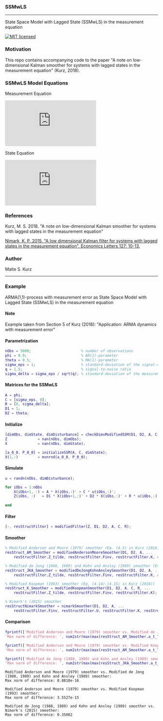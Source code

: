 ### SSMwLS
---
State Space Model with Lagged State (SSMwLS) in the measurement equation

[![MIT licensed](https://img.shields.io/badge/license-MIT-blue.svg)](https://github.com/MalteKurz/SSMwLS/blob/master/LICENCE.txt)

### Motivation
This repo contains accompanying code to the paper "A note on low-dimensional Kalman smoother for systems with lagged states in the measurement equation" (Kurz, 2018).

### SSMwLS Model Equations
Measurement Equation

![img](http://latex.codecogs.com/svg.latex?Z_%7Bt%7D%3DD_1X_%7Bt%7D%2BD_%7B2%7DX_%7Bt-1%7D%2BRu_%7Bt%7D)

State Equation

![img](http://latex.codecogs.com/svg.latex?X_%7Bt%7D%26%3DAX_%7Bt-1%7D%2BCu_%7Bt%7D)


### References
Kurz, M. S. 2018. "A note on low-dimensional Kalman smoother for systems with lagged states in the measurement equation"

[Nimark, K. P. 2015. "A low dimensional Kalman filter for systems with lagged states in the measurement equation". Economics Letters 127: 10-13.](https://doi.org/10.1016/j.econlet.2014.12.016)

### Author
Malte S. Kurz


---


### Example
ARMA(1,1)-process with measurement error as State Space Model with Lagged State (SSMwLS) in the measurement equation


#### Note
Example taken from Section 5 of Kurz (2018): "Application: ARMA dynamics with measurement error"



#### Parametrization
```Matlab
nObs = 5000;                       % number of observations
phi = 0.9;                         % AR(1)-parameter
theta = 0.5;                       % MA(1)-parameter
sigma_eps = 1;                     % standard-deviation of the signal-disturbance
q = 1.5;                           % signal-to-noise ratio 
sigma_delta = sigma_eps / sqrt(q); % standard-deviation of the measurement error
```

#### Matrices for the SSMwLS
```Matlab
A = phi;
C = [sigma_eps, 0];
R = [0, sigma_delta];
D1 = 1;
D2 = theta;
```

#### Initialize
```Matlab
[dimObs, dimState, dimDisturbance] = checkDimsModifiedSSM(D1, D2, A, C, R);
Z              = nan(nObs, dimObs);
X              = nan(nObs, dimState);

[a_0_0, P_0_0] = initializeSSM(A, C, dimState);
X(1,:)         = mvnrnd(a_0_0, P_0_0);
```

#### Simulate
```Matlab
u = randn(nObs, dimDisturbance);

for iObs = 1:nObs
    X(iObs+1, :) = A * X(iObs,:)' + C * u(iObs,:)';
    Z(iObs, :)   = D1 * X(iObs+1,:)' + D2 * X(iObs,:)' + R * u(iObs,:)';
    
end
```

#### Filter
```Matlab
[~, resStructFilter] = modifiedFilter(Z, D1, D2, A, C, R);
```

#### Smoother
```Matlab
% Modified Anderson and Moore (1979) smoother (Eq. (4.3) in Kurz (2018))
resStruct_AM_Smoother = modifiedAndersonMooreSmoother(D1, D2, A, ...
    resStructFilter.Z_tilde, resStructFilter.Finv, resStructFilter.K, resStructFilter.a_t_t, resStructFilter.P_t_t);

% Modified de Jong (1988, 1989) and Kohn and Ansley (1989) smoother (Eq. (4.11) in Kurz (2018))
resStruct_JKA_Smoother = modifiedDeJongKohnAnsleySmoother(D1, D2, A, ...
    resStructFilter.Z_tilde, resStructFilter.Finv, resStructFilter.K, resStructFilter.a_t_t, resStructFilter.P_t_t);

% Modified Koopman (1993) smoother (Eq. (4.14)-(4.15) in Kurz (2018))
resStruct_K_Smoother = modifiedKoopmanSmoother(D1, D2, A, C, R, ...
    resStructFilter.Z_tilde, resStructFilter.Finv, resStructFilter.K);

% Nimark's (2015) smoother
resStructNimarkSmoother = nimarkSmoother(D1, D2, A, ...
    resStructFilter.Finv, resStructFilter.U, resStructFilter.K, resStructFilter.a_t_t, resStructFilter.P_t_t, resStructFilter.P_tp1_t);
```

#### Comparison
```Matlab
fprintf(['Modified Anderson and Moore (1979) smoother vs. Modified de Jong (1988, 1989) and Kohn and Ansley (1989) smoother:\n',...
'Max norm of difference: ', num2str(max(max(resStruct_AM_Smoother.a_t_T - resStruct_JKA_Smoother.a_t_T))), '\n\n']);

fprintf(['Modified Anderson and Moore (1979) smoother vs. Modified Koopman (1993) smoother:\n',...
'Max norm of difference: ', num2str(max(max(resStruct_AM_Smoother.a_t_T - resStruct_K_Smoother.a_t_T))), '\n\n']);

fprintf(['Modified de Jong (1988, 1989) and Kohn and Ansley (1989) smoother vs. Nimark''s (2015) smoother:\n',...
'Max norm of difference: ', num2str(max(max(resStruct_JKA_Smoother.a_t_T - resStructNimarkSmoother.a_t_T))), '\n\n']);
```
```
Modified Anderson and Moore (1979) smoother vs. Modified de Jong (1988, 1989) and Kohn and Ansley (1989) smoother:
Max norm of difference: 8.8818e-16

Modified Anderson and Moore (1979) smoother vs. Modified Koopman (1993) smoother:
Max norm of difference: 3.5527e-15

Modified de Jong (1988, 1989) and Kohn and Ansley (1989) smoother vs. Nimark's (2015) smoother:
Max norm of difference: 0.35082
```
